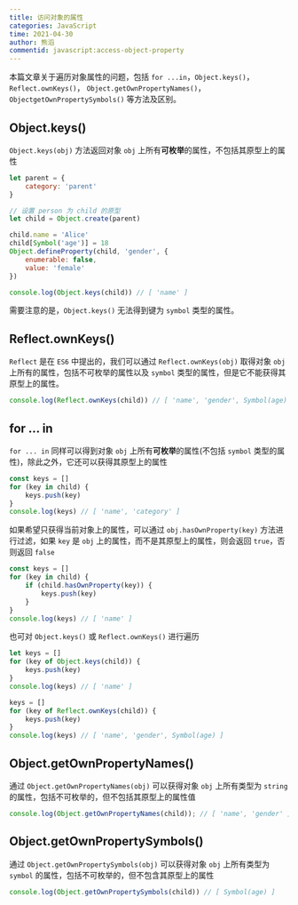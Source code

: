 ```yaml
---
title: 访问对象的属性
categories: JavaScript
time: 2021-04-30
author: 熊滔
commentid: javascript:access-object-property
---
```


本篇文章关于遍历对象属性的问题，包括 `for ...in`，`Object.keys()`，`Reflect.ownKeys()`， `Object.getOwnPropertyNames()`，`ObjectgetOwnPropertySymbols()` 等方法及区别。

## Object.keys()

`Object.keys(obj)` 方法返回对象 `obj` 上所有**可枚举**的属性，不包括其原型上的属性

```javascript
let parent = {
    category: 'parent'
}

// 设置 person 为 child 的原型
let child = Object.create(parent)

child.name = 'Alice'
child[Symbol('age')] = 18
Object.defineProperty(child, 'gender', {
    enumerable: false,
    value: 'female'
})

console.log(Object.keys(child)) // [ 'name' ]
```

需要注意的是，`Object.keys()` 无法得到键为 `symbol` 类型的属性。

## Reflect.ownKeys()

`Reflect` 是在 `ES6` 中提出的，我们可以通过 `Reflect.ownKeys(obj)` 取得对象 `obj` 上所有的属性，包括不可枚举的属性以及 `symbol` 类型的属性，但是它不能获得其原型上的属性。

```javascript
console.log(Reflect.ownKeys(child)) // [ 'name', 'gender', Symbol(age) ]
```

## for ... in

`for ... in` 同样可以得到对象 `obj` 上所有**可枚举**的属性(不包括 `symbol` 类型的属性)，除此之外，它还可以获得其原型上的属性

```javascript
const keys = []
for (key in child) {
    keys.push(key)
}
console.log(keys) // [ 'name', 'category' ]
```

如果希望只获得当前对象上的属性，可以通过 `obj.hasOwnProperty(key)` 方法进行过滤，如果 `key` 是 `obj` 上的属性，而不是其原型上的属性，则会返回 `true`，否则返回 `false`

```javascript
const keys = []
for (key in child) {
    if (child.hasOwnProperty(key)) {
        keys.push(key)
    }
}
console.log(keys) // [ 'name' ]
```

也可对 `Object.keys()` 或 `Reflect.ownKeys()` 进行遍历

```javascript
let keys = []
for (key of Object.keys(child)) {
    keys.push(key)
}
console.log(keys) // [ 'name' ]

keys = []
for (key of Reflect.ownKeys(child)) {
    keys.push(key)
}
console.log(keys) // [ 'name', 'gender', Symbol(age) ]
```

## Object.getOwnPropertyNames()

通过 `Object.getOwnPropertyNames(obj)` 可以获得对象 `obj` 上所有类型为 `string` 的属性，包括不可枚举的，但不包括其原型上的属性值

```javascript
console.log(Object.getOwnPropertyNames(child)); // [ 'name', 'gender' ]
```

## Object.getOwnPropertySymbols()

通过 `Object.getOwnPropertySymbols(obj)` 可以获得对象 `obj` 上所有类型为 `symbol` 的属性，包括不可枚举的，但不包含其原型上的属性

```javascript
console.log(Object.getOwnPropertySymbols(child)) // [ Symbol(age) ]
```

